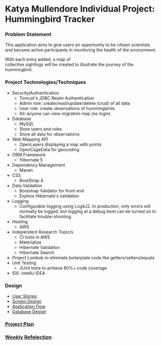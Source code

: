 # Katya Mullendore Individual Project: Hummingbird Tracker


### Problem Statement

This application aims to give users an opportunity to be citizen scientists and
become active participants in 
monitoring the health of the environment.
 
With each entry added, a map of  
collective sightings will be created to illustrate the journey of the hummingbird. 


### Project Technologies/Techniques 

* Security/Authentication
  * Tomcat's JDBC Realm Authentication
  * Admin role: create/read/update/delete (crud) of all data
  * User role: create observations of hummingbirds
  * All: anyone can view migration map (no login)
* Database
  * MySQL
  * Store users and roles
  * Store all data for observations 
* Web Mapping API
    * OpenLayers displaying a map with points
    * OpenCageData for geocoding
* ORM Framework
  * Hibernate 5
* Dependency Management
  * Maven
* CSS 
  * BootStrap 4
* Data Validation
  * Bootstrap Validator for front end
  * Explore Hibernate's validation
* Logging
  * Configurable logging using Log4J2. In production, only errors will normally be logged, but logging at a debug level can be turned on to facilitate trouble-shooting. 
* Hosting
  * AWS
* Independent Research Topic/s
  * CI tools in AWS
  * Materialize
  * Hibernate Validation
  * Hibernate Search
* Project Lombok to eliminate boilerplate code like getters/setters/equals
* Unit Testing
  * JUnit tests to achieve 80%+ code coverage 
* IDE: IntelliJ IDEA


### Design

* [User Stories](DesignDocuments/userStories.md)
* [Screen Design](DesignDocuments/Screens.md)
* [Application Flow](DesignDocuments/applicationFlow.md)
* [Database Design](DesignDocuments/databaseDiagram.png)

### [Project Plan](ProjectPlan.md)

### [Weekly Refelection](WeeklyReflection.md)